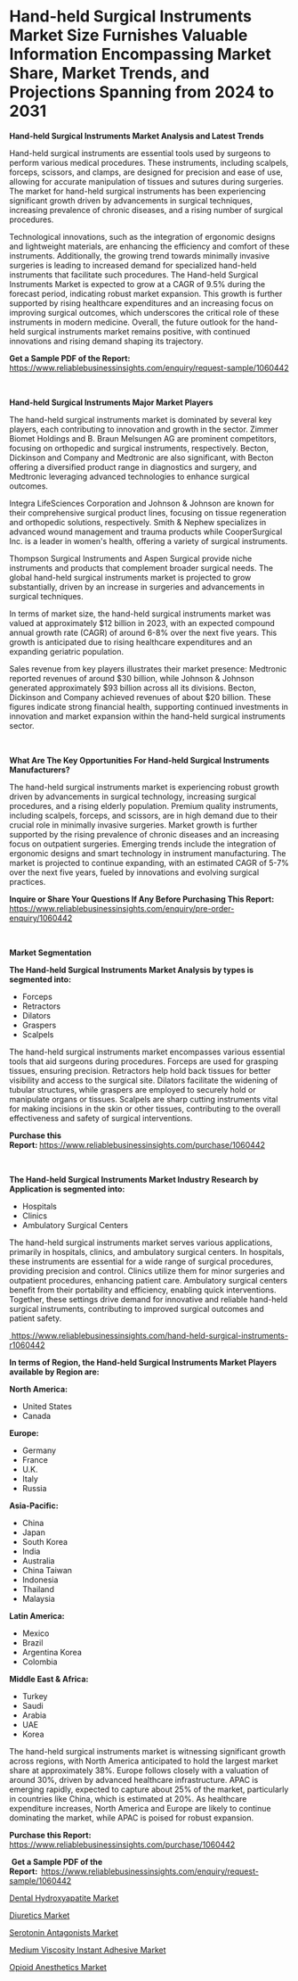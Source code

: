 <p><h1>Hand-held Surgical Instruments Market Size Furnishes Valuable Information Encompassing Market Share, Market Trends, and Projections Spanning from 2024 to 2031</h1></p><p><strong>Hand-held Surgical Instruments Market Analysis and Latest Trends</strong></p>
<p><p>Hand-held surgical instruments are essential tools used by surgeons to perform various medical procedures. These instruments, including scalpels, forceps, scissors, and clamps, are designed for precision and ease of use, allowing for accurate manipulation of tissues and sutures during surgeries. The market for hand-held surgical instruments has been experiencing significant growth driven by advancements in surgical techniques, increasing prevalence of chronic diseases, and a rising number of surgical procedures.</p><p>Technological innovations, such as the integration of ergonomic designs and lightweight materials, are enhancing the efficiency and comfort of these instruments. Additionally, the growing trend towards minimally invasive surgeries is leading to increased demand for specialized hand-held instruments that facilitate such procedures. The Hand-held Surgical Instruments Market is expected to grow at a CAGR of 9.5% during the forecast period, indicating robust market expansion. This growth is further supported by rising healthcare expenditures and an increasing focus on improving surgical outcomes, which underscores the critical role of these instruments in modern medicine. Overall, the future outlook for the hand-held surgical instruments market remains positive, with continued innovations and rising demand shaping its trajectory.</p></p>
<p><strong>Get a Sample PDF of the Report:&nbsp;</strong> <a href="https://www.reliablebusinessinsights.com/enquiry/request-sample/1060442?utm_campaign=1837&utm_medium=2&utm_source=Github&utm_content=ia&utm_term=06122024&utm_id=hand-held-surgical-instruments">https://www.reliablebusinessinsights.com/enquiry/request-sample/1060442</a></p>
<p>&nbsp;</p>
<p><strong>Hand-held Surgical Instruments Major Market Players</strong></p>
<p><p>The hand-held surgical instruments market is dominated by several key players, each contributing to innovation and growth in the sector. Zimmer Biomet Holdings and B. Braun Melsungen AG are prominent competitors, focusing on orthopedic and surgical instruments, respectively. Becton, Dickinson and Company and Medtronic are also significant, with Becton offering a diversified product range in diagnostics and surgery, and Medtronic leveraging advanced technologies to enhance surgical outcomes.</p><p>Integra LifeSciences Corporation and Johnson & Johnson are known for their comprehensive surgical product lines, focusing on tissue regeneration and orthopedic solutions, respectively. Smith & Nephew specializes in advanced wound management and trauma products while CooperSurgical Inc. is a leader in women's health, offering a variety of surgical instruments.</p><p>Thompson Surgical Instruments and Aspen Surgical provide niche instruments and products that complement broader surgical needs. The global hand-held surgical instruments market is projected to grow substantially, driven by an increase in surgeries and advancements in surgical techniques.</p><p>In terms of market size, the hand-held surgical instruments market was valued at approximately $12 billion in 2023, with an expected compound annual growth rate (CAGR) of around 6-8% over the next five years. This growth is anticipated due to rising healthcare expenditures and an expanding geriatric population.</p><p>Sales revenue from key players illustrates their market presence: Medtronic reported revenues of around $30 billion, while Johnson & Johnson generated approximately $93 billion across all its divisions. Becton, Dickinson and Company achieved revenues of about $20 billion. These figures indicate strong financial health, supporting continued investments in innovation and market expansion within the hand-held surgical instruments sector.</p></p>
<p>&nbsp;</p>
<p><strong>What Are The Key Opportunities For Hand-held Surgical Instruments Manufacturers?</strong></p>
<p><p>The hand-held surgical instruments market is experiencing robust growth driven by advancements in surgical technology, increasing surgical procedures, and a rising elderly population. Premium quality instruments, including scalpels, forceps, and scissors, are in high demand due to their crucial role in minimally invasive surgeries. Market growth is further supported by the rising prevalence of chronic diseases and an increasing focus on outpatient surgeries. Emerging trends include the integration of ergonomic designs and smart technology in instrument manufacturing. The market is projected to continue expanding, with an estimated CAGR of 5-7% over the next five years, fueled by innovations and evolving surgical practices.</p></p>
<p><strong>Inquire or Share Your Questions If Any Before Purchasing This Report:</strong> <a href="https://www.reliablebusinessinsights.com/enquiry/pre-order-enquiry/1060442?utm_campaign=1837&utm_medium=2&utm_source=Github&utm_content=ia&utm_term=06122024&utm_id=hand-held-surgical-instruments">https://www.reliablebusinessinsights.com/enquiry/pre-order-enquiry/1060442</a></p>
<p>&nbsp;</p>
<p><strong>Market Segmentation</strong></p>
<p><strong>The Hand-held Surgical Instruments Market Analysis by types is segmented into:</strong></p>
<p><ul><li>Forceps</li><li>Retractors</li><li>Dilators</li><li>Graspers</li><li>Scalpels</li></ul></p>
<p><p>The hand-held surgical instruments market encompasses various essential tools that aid surgeons during procedures. Forceps are used for grasping tissues, ensuring precision. Retractors help hold back tissues for better visibility and access to the surgical site. Dilators facilitate the widening of tubular structures, while graspers are employed to securely hold or manipulate organs or tissues. Scalpels are sharp cutting instruments vital for making incisions in the skin or other tissues, contributing to the overall effectiveness and safety of surgical interventions.</p></p>
<p><strong>Purchase this Report:&nbsp;</strong><a href="https://www.reliablebusinessinsights.com/purchase/1060442?utm_campaign=1837&utm_medium=2&utm_source=Github&utm_content=ia&utm_term=06122024&utm_id=hand-held-surgical-instruments">https://www.reliablebusinessinsights.com/purchase/1060442</a></p>
<p>&nbsp;</p>
<p><strong>The Hand-held Surgical Instruments Market Industry Research by Application is segmented into:</strong></p>
<p><ul><li>Hospitals</li><li>Clinics</li><li>Ambulatory Surgical Centers</li></ul></p>
<p><p>The hand-held surgical instruments market serves various applications, primarily in hospitals, clinics, and ambulatory surgical centers. In hospitals, these instruments are essential for a wide range of surgical procedures, providing precision and control. Clinics utilize them for minor surgeries and outpatient procedures, enhancing patient care. Ambulatory surgical centers benefit from their portability and efficiency, enabling quick interventions. Together, these settings drive demand for innovative and reliable hand-held surgical instruments, contributing to improved surgical outcomes and patient safety.</p></p>
<p><a href="https://www.reliablebusinessinsights.com/hand-held-surgical-instruments-r1060442?utm_campaign=1837&utm_medium=2&utm_source=Github&utm_content=ia&utm_term=06122024&utm_id=hand-held-surgical-instruments">&nbsp;https://www.reliablebusinessinsights.com/hand-held-surgical-instruments-r1060442</a></p>
<p><strong>In terms of Region, the Hand-held Surgical Instruments Market Players available by Region are:</strong></p>
<p>
    <p> <strong> North America: </strong>
        <ul>
            <li>United States</li>
            <li>Canada</li>
        </ul>
        </p> 
    <p> <strong> Europe: </strong>
        <ul>
            <li>Germany</li>
            <li>France</li>
            <li>U.K.</li>
            <li>Italy</li>
            <li>Russia</li>
        </ul>
        </p> 
    <p> <strong> Asia-Pacific: </strong>
        <ul>
            <li>China</li>
            <li>Japan</li>
            <li>South Korea</li>
            <li>India</li>
            <li>Australia</li>
            <li>China Taiwan</li>
            <li>Indonesia</li>
            <li>Thailand</li>
            <li>Malaysia</li>
        </ul>
        </p> 
    <p> <strong> Latin America: </strong>
        <ul>
            <li>Mexico</li>
            <li>Brazil</li>
            <li>Argentina Korea</li>
            <li>Colombia</li>
        </ul>
        </p> 
    <p> <strong> Middle East & Africa: </strong>
        <ul>
            <li>Turkey</li>
            <li>Saudi</li>
            <li>Arabia</li>
            <li>UAE</li>
            <li>Korea</li>
        </ul>
    </p>
    </p>
<p><p>The hand-held surgical instruments market is witnessing significant growth across regions, with North America anticipated to hold the largest market share at approximately 38%. Europe follows closely with a valuation of around 30%, driven by advanced healthcare infrastructure. APAC is emerging rapidly, expected to capture about 25% of the market, particularly in countries like China, which is estimated at 20%. As healthcare expenditure increases, North America and Europe are likely to continue dominating the market, while APAC is poised for robust expansion.</p></p>
<p><strong>Purchase this Report: </strong><a href="https://www.reliablebusinessinsights.com/purchase/1060442?utm_campaign=1837&utm_medium=2&utm_source=Github&utm_content=ia&utm_term=06122024&utm_id=hand-held-surgical-instruments">https://www.reliablebusinessinsights.com/purchase/1060442</a></p>
<p>&nbsp;<strong>Get a Sample PDF of the Report:&nbsp;&nbsp;</strong><a href="https://www.reliablebusinessinsights.com/enquiry/request-sample/1060442?utm_campaign=1837&utm_medium=2&utm_source=Github&utm_content=ia&utm_term=06122024&utm_id=hand-held-surgical-instruments">https://www.reliablebusinessinsights.com/enquiry/request-sample/1060442</a></p>
<p><strong></strong></p>
<p><p><a href="https://issuu.com/reportprime-2/docs/dental-hydroxyapatite-market-size-2030.pptx?utm_campaign=1837&utm_medium=2&utm_source=Github&utm_content=ia&utm_term=06122024&utm_id=hand-held-surgical-instruments">Dental Hydroxyapatite Market</a></p><p><a href="https://www.linkedin.com/pulse/global-diuretics-market-focus-product-type-oralintravenous-94wae?utm_campaign=1837&utm_medium=2&utm_source=Github&utm_content=ia&utm_term=06122024&utm_id=hand-held-surgical-instruments">Diuretics Market</a></p><p><a href="https://www.linkedin.com/pulse/serotonin-antagonists-industry-projections-market-revenue-9xbue?utm_campaign=1837&utm_medium=2&utm_source=Github&utm_content=ia&utm_term=06122024&utm_id=hand-held-surgical-instruments">Serotonin Antagonists Market</a></p><p><a href="https://issuu.com/reportprime-2/docs/medium-viscosity-instant-adhesive-market-size-2030?utm_campaign=1837&utm_medium=2&utm_source=Github&utm_content=ia&utm_term=06122024&utm_id=hand-held-surgical-instruments">Medium Viscosity Instant Adhesive Market</a></p><p><a href="https://www.linkedin.com/pulse/compreh-proposis-fbaif?utm_campaign=1837&utm_medium=2&utm_source=Github&utm_content=ia&utm_term=06122024&utm_id=hand-held-surgical-instruments">Opioid Anesthetics Market</a></p></p>